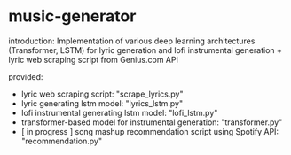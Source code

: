 # music-generator

introduction: 
Implementation of various deep learning architectures (Transformer, LSTM) for lyric generation and lofi instrumental generation + lyric web scraping script from Genius.com API

provided:
- lyric web scraping script: "scrape_lyrics.py"
- lyric generating lstm model: "lyrics_lstm.py"
- lofi instrumental generating lstm model: "lofi_lstm.py"
- transformer-based model for instrumental generation: "transformer.py"
- [ in progress ] song mashup recommendation script using Spotify API: "recommendation.py" 




